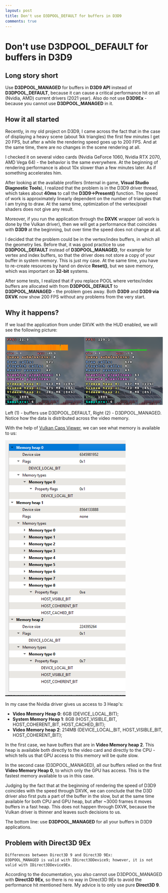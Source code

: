 ```yaml
---
layout: post
title: Don't use D3DPOOL_DEFAULT for buffers in D3D9
comments: true
---
```


# Don't use D3DPOOL_DEFAULT for buffers in D3D9

## Long story short
Use **D3DPOOL_MANAGED** for buffers in **D3D9 API** instead of **D3DPOOL_DEFAULT**, because it can cause a critical performance hit on all (Nvidia, AMD) current drivers (2021 year). Also do not use **D3D9Ex** - because you cannot use **D3DPOOL_MANAGED** in it.

## How it all started

Recently, in my old project on D3D9, I came across the fact that in the case of displaying a heavy scene (about 1kk triangles) the first few minutes I get 20 FPS, but after a while the rendering speed goes up to 200 FPS. And at the same time, there are no changes in the scene rendering at all.

I checked it on several video cards (Nvidia GeForce 1060, Nvidia RTX 2070, AMD Vega 64) - the behavior is the same everywhere. At the beginning of rendering performance is about 10x slower than a few minutes later. As if something accelerates him.

After looking at the available profilers (Internal in game, **Visual Studio Diagnostic Tools**), I realized that the problem is in the D3D9 driver thread, which takes about **40ms** to call the **D3D9->Present()** function.
The speed of work is approximately linearly dependent on the number of triangles that I am trying to draw.
At the same time, optimization of the vertex/pixel shaders does not give any result.

Moreover, if you run the application through the **DXVK** wrapper (all work is done by the Vulkan driver), then we will get a performance that coincides with **D3D9** at the beginning, but over time the speed does not change at all.

I decided that the problem could be in the vertex/index buffers, in which all the geometry lies.
Before that, it was good practice to use **D3DPOOL_DEFAULT** instead of **D3DPOOL_MANAGED**, for example for vertex and index buffers, so that the driver does not store a copy of your buffer in system memory. This is just my case. At the same time, you have to re-create resources by hand on device **Reset()**, but we save memory, which was important on **32-bit** systems.

After some tests, I realized that if you replace POOL where vertex/index buffers are allocated with from **D3DPOOL_DEFAULT** to **D3DPOOL_MANAGED** - the problem goes away. Both **D3D9** and **D3D9 via DXVK** now show 200 FPS without any problems from the very start.

## Why it happens?

If we load the application from under DXVK with the HUD enabled, we will see the following picture:

![Default and managed pool comparison](/assets/post/2021-11-05-pool-default/default_vs_managed_dxvk_hud.png)

Left (1) - buffers use D3DPOOL_DEFAULT, Right (2) - D3DPOOL_MANAGED.
Notice how the data is distributed across the video memory.

With the help of [Vulkan Caps Viewer](https://vulkan.gpuinfo.org/download.php), we can see what memory is available to us:

![Memory heaps](/assets/post/2021-11-05-pool-default/memory_heaps.png)

In my case the Nvidia driver gives us access to 3 Heap's:
- **Video Memory Heap 0**: 6GB (DEVICE_LOCAL_BIT);
- **System Memory Heap 1**: 8GB (HOST_VISIBLE_BIT, HOST_COHERENT_BIT, HOST_CACHED_BIT);
- **Video Memory heap 2**: 214MB (DEVICE_LOCAL_BIT, HOST_VISIBLE_BIT, HOST_COHERENT_BIT);

In the first case, we have buffers that are in **Video Memory heap 2**. This heap is available both directly to the video card and directly to the CPU - which tells us that GPU access to this memory will be quite slow.

In the second case (D3DPOOL_MANAGED), all our buffers relied on the first **Video Memory Heap 0**, to which only the GPU has access. This is the fastest memory available to us in this case.

Judging by the fact that at the beginning of rendering the speed of D3D9 coincides with the speed through DXVK, we can conclude that the D3D driver also first puts a part of the buffer in the slow, but at the same time available for both CPU and GPU heap, but after ~3000 frames it moves buffers in a fast heap. This does not happen through DXVK, because the Vulkan driver is thinner and leaves such decisions to us.

The bottom line: use **D3DPOOL_MANAGED** for all your buffers in D3D9 applications.

## Problem with Direct3D 9Ex

```
Differences between Direct3D 9 and Direct3D 9Ex:
D3DPOOL_MANAGED is valid with IDirect3DDevice9; however, it is not valid with IDirect3DDevice9Ex.
```

According to the documentation, you also cannot use D3DPOOL_MANAGED with **Direct3D 9Ex**, so there is no way in Direct3D 9Ex to avoid the performance hit mentioned here. My advice is to only use pure **Direct3D 9**.
